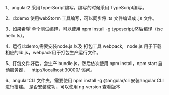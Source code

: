 1、angular2 采用TyperScript编写，编写的时候采用 TypeScript编写。

2、此demo 使用webStorm 工具编写，可以同步将 .ts 文件编译成 .js 文件。

3、如果希望 单个测试编译，可以使用 npm install -g typescript,然后编译（tsc hello.ts）。

4、运行此demo,需要安装node.js 以及 打包工具 webpack,   node.js 用于下载相应的lib js，webpack用于打包生产运行文件。

5、打包文件好后，会生产 bundle.js，然后依次使用 npm install，npm start 启动服务器，   
  http://localhost:30000/ 访问。

6、angularCLI 文件夹，需要使用 npm install -g @angular/cli 安装angular CLI 进行搭建。 
   是否安装成功，可以使用 ng version 查看版本
  
